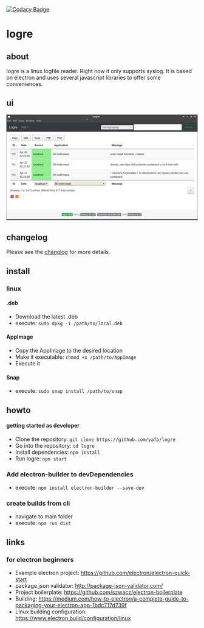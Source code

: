 [![Codacy Badge](https://api.codacy.com/project/badge/Grade/390dae4f9f4443c88f4a836a0d37a9a1)](https://www.codacy.com/app/yafp/logre?utm_source=github.com&amp;utm_medium=referral&amp;utm_content=yafp/logre&amp;utm_campaign=Badge_Grade)

# logre
## about
logre is a linux logfile reader. Right now it only supports syslog. It is based on electron and uses several javascript libraries to offer some conveniences.

## ui
![logo](https://raw.githubusercontent.com/yafp/logre/master/.github/ui_latest.png)


## changelog
Please see the [changlog](CHANGELOG.md) for more details.


## install
### linux

#### .deb
* Download the latest .deb
* execute: ```sudo dpkg -i /path/to/local.deb```

#### AppImage
* Copy the AppImage to the desired location
* Make it executable: ```chmod +x /path/to/AppImage```
* Execute it

#### Snap
*  execute: ```sudo snap install /path/to/snap```


## howto
#### getting started as developer
* Clone the repository: ```git clone https://github.com/yafp/logre```
* Go into the repository: ```cd logre```
* Install dependencies: ```npm install```
* Run logre: ```npm start```

### Add electron-builder to devDependencies
* execute: ```npm install electron-builder --save-dev```

### create builds from cli
* navigate to main folder
* execute: ```npm run dist```


## links
### for electron beginners
* Example electron project: https://github.com/electron/electron-quick-start
* package.json validator: http://package-json-validator.com/
* Project boilerplate: https://github.com/szwacz/electron-boilerplate
* Building: https://medium.com/how-to-electron/a-complete-guide-to-packaging-your-electron-app-1bdc717d739f
* Linux building configuration: https://www.electron.build/configuration/linux

